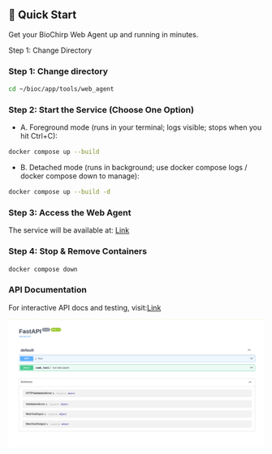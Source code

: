 
## 🚀 Quick Start

Get your BioChirp Web Agent up and running in minutes.

Step 1: Change Directory

### Step 1: Change directory

```bash
cd ~/bioc/app/tools/web_agent
```

### Step 2: Start the Service (Choose One Option)

* A. Foreground mode (runs in your terminal; logs visible; stops when you hit Ctrl+C):

```bash
docker compose up --build
```

* B. Detached mode (runs in background; use docker compose logs / docker compose down to manage):

```bash
docker compose up --build -d
```

### Step 3: Access the Web Agent

The service will be available at: [Link](http://192.168.22.20:8015)


### Step 4: Stop & Remove Containers

```bash
docker compose down
```

### API Documentation
For interactive API docs and testing, visit:[Link](http://192.168.22.20:8015/docs)

![alt text](image.png)